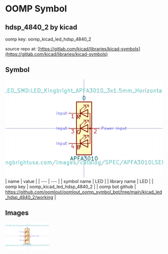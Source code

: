 # OOMP Symbol  
## hdsp_4840_2  by kicad  
  
oomp key: oomp_kicad_led_hdsp_4840_2  
  
source repo at: [https://gitlab.com/kicad/libraries/kicad-symbols](https://gitlab.com/kicad/libraries/kicad-symbols)  
## Symbol  
  
[![working.png](working_600.png)](working.png)  
| name | value | 
| --- | --- | 
| symbol name | LED | 
| library name | LED | 
| oomp key | oomp_kicad_led_hdsp_4840_2 | 
| oomp bot github | https://github.com/oomlout/oomlout_oomp_symbol_bot/tree/main/kicad_led_hdsp_4840_2/working | 
## Images  
  
[![working.png](working_140.png)](working.png)  
